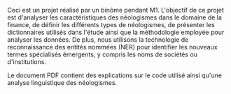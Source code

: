 Ceci est un projet réalisé par un binôme pendant M1. 
L'objectif de ce projet est d'analyser les caractéristiques des néologismes dans le domaine de la finance, de définir les différents types de néologismes, de présenter les dictionnaires utilisés dans l'étude ainsi que la méthodologie employée pour analyser les données. De plus, nous utilisons la technologie de reconnaissance des entités nommées (NER) pour identifier les nouveaux termes spécialisés émergents, y compris les noms de sociétés ou d'institutions.

Le document PDF contient des explications sur le code utilisé ainsi qu'une analyse linguistique des néologismes.